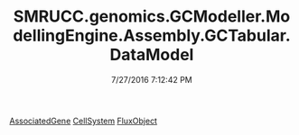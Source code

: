 ﻿---
title: SMRUCC.genomics.GCModeller.ModellingEngine.Assembly.GCTabular.DataModel
date: 7/27/2016 7:12:42 PM
---

[AssociatedGene](T-SMRUCC.genomics.GCModeller.ModellingEngine.Assembly.GCTabular.DataModel.AssociatedGene.html)
[CellSystem](T-SMRUCC.genomics.GCModeller.ModellingEngine.Assembly.GCTabular.DataModel.CellSystem.html)
[FluxObject](T-SMRUCC.genomics.GCModeller.ModellingEngine.Assembly.GCTabular.DataModel.FluxObject.html)
